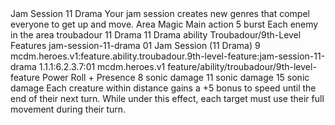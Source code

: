 <ability>
  <name>Jam Session</name>
  <cost>11 Drama</cost>
  <flavor>Your jam session creates new genres that compel everyone to get up and move.</flavor>
  <keywords>
    <keyword>Area</keyword>
    <keyword>Magic</keyword>
  </keywords>
  <type>Main action</type>
  <distance>5 burst</distance>
  <target>Each enemy in the area</target>
  <metadata>
    <class>troubadour</class>
    <cost>11 Drama</cost>
    <cost_amount>11</cost_amount>
    <cost_resource>Drama</cost_resource>
    <feature_type>ability</feature_type>
    <file_dpath>Troubadour/9th-Level Features</file_dpath>
    <item_id>jam-session-11-drama</item_id>
    <item_index>01</item_index>
    <item_name>Jam Session (11 Drama)</item_name>
    <level>9</level>
    <scc>mcdm.heroes.v1:feature.ability.troubadour.9th-level-feature:jam-session-11-drama</scc>
    <scdc>1.1.1:6.2.3.7:01</scdc>
    <source>mcdm.heroes.v1</source>
    <type>feature/ability/troubadour/9th-level-feature</type>
  </metadata>
  <effects>
    <effect type="roll">
      <roll>Power Roll + Presence</roll>
      <t1>8 sonic damage</t1>
      <t2>11 sonic damage</t2>
      <t3>15 sonic damage</t3>
    </effect>
    <effect type="mundane">Each creature within distance gains a +5 bonus to speed until the end of their next turn. While under this effect, each target must use their full movement during their turn.</effect>
  </effects>
</ability>
